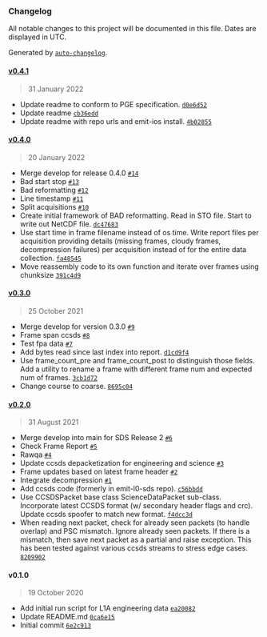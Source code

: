### Changelog

All notable changes to this project will be documented in this file. Dates are displayed in UTC.

Generated by [`auto-changelog`](https://github.com/CookPete/auto-changelog).

#### [v0.4.1](https://github.jpl.nasa.gov/emit-sds/emit-sds-l1a/compare/v0.4.0...v0.4.1)

> 31 January 2022

- Update readme to conform to PGE specification. [`d0e6d52`](https://github.jpl.nasa.gov/emit-sds/emit-sds-l1a/commit/d0e6d5232626f91213223631974c1248bf65dd5b)
- Update readme [`cb36edd`](https://github.jpl.nasa.gov/emit-sds/emit-sds-l1a/commit/cb36edd188d7e399352cb6fb73d0f23694ebebeb)
- Update readme with repo urls and emit-ios install. [`4b02855`](https://github.jpl.nasa.gov/emit-sds/emit-sds-l1a/commit/4b02855742441314421fdd75dc51ce70097f4a81)

#### [v0.4.0](https://github.jpl.nasa.gov/emit-sds/emit-sds-l1a/compare/v0.3.0...v0.4.0)

> 20 January 2022

- Merge develop for release 0.4.0 [`#14`](https://github.jpl.nasa.gov/emit-sds/emit-sds-l1a/pull/14)
- Bad start stop [`#13`](https://github.jpl.nasa.gov/emit-sds/emit-sds-l1a/pull/13)
- Bad reformatting [`#12`](https://github.jpl.nasa.gov/emit-sds/emit-sds-l1a/pull/12)
- Line timestamp  [`#11`](https://github.jpl.nasa.gov/emit-sds/emit-sds-l1a/pull/11)
- Split acquisitions [`#10`](https://github.jpl.nasa.gov/emit-sds/emit-sds-l1a/pull/10)
- Create initial framework of BAD reformatting. Read in STO file. Start to write out NetCDF file. [`dc47683`](https://github.jpl.nasa.gov/emit-sds/emit-sds-l1a/commit/dc47683868950c6290e98aa55dd30086f4d0ea91)
- Use start time in frame filename instead of os time. Write report files per acquisition providing details (missing frames, cloudy frames, decompression failures) per acquisition instead of for the entire data collection. [`fa48545`](https://github.jpl.nasa.gov/emit-sds/emit-sds-l1a/commit/fa48545c17f0cad8a2ce083cbb0da4e89524c1a0)
- Move reassembly code to its own function and iterate over frames using chunksize [`391c4d9`](https://github.jpl.nasa.gov/emit-sds/emit-sds-l1a/commit/391c4d9d02279eb9fb92785933b4e5c6303acfc4)

#### [v0.3.0](https://github.jpl.nasa.gov/emit-sds/emit-sds-l1a/compare/v0.2.0...v0.3.0)

> 25 October 2021

- Merge develop for version 0.3.0 [`#9`](https://github.jpl.nasa.gov/emit-sds/emit-sds-l1a/pull/9)
- Frame span ccsds [`#8`](https://github.jpl.nasa.gov/emit-sds/emit-sds-l1a/pull/8)
- Test fpa data [`#7`](https://github.jpl.nasa.gov/emit-sds/emit-sds-l1a/pull/7)
- Add bytes read since last index into report. [`d1cd9f4`](https://github.jpl.nasa.gov/emit-sds/emit-sds-l1a/commit/d1cd9f42b76e95d3b09b29ed8cd22254bc07269b)
- Use frame_count_pre and frame_count_post to distinguish those fields. Add a utility to rename a frame with different frame num and expected num of frames. [`3cb1d72`](https://github.jpl.nasa.gov/emit-sds/emit-sds-l1a/commit/3cb1d727fffd25bea8b496f058ebdbf5d7393cac)
- Change course to coarse. [`8695c04`](https://github.jpl.nasa.gov/emit-sds/emit-sds-l1a/commit/8695c04f22962bb53c296a46317c9dd6e60e8709)

#### [v0.2.0](https://github.jpl.nasa.gov/emit-sds/emit-sds-l1a/compare/v0.1.0...v0.2.0)

> 31 August 2021

- Merge develop into main for SDS Release 2 [`#6`](https://github.jpl.nasa.gov/emit-sds/emit-sds-l1a/pull/6)
- Check Frame Report [`#5`](https://github.jpl.nasa.gov/emit-sds/emit-sds-l1a/pull/5)
- Rawqa [`#4`](https://github.jpl.nasa.gov/emit-sds/emit-sds-l1a/pull/4)
- Update ccsds depacketization for engineering and science [`#3`](https://github.jpl.nasa.gov/emit-sds/emit-sds-l1a/pull/3)
- Frame updates based on latest frame header [`#2`](https://github.jpl.nasa.gov/emit-sds/emit-sds-l1a/pull/2)
- Integrate decompression [`#1`](https://github.jpl.nasa.gov/emit-sds/emit-sds-l1a/pull/1)
- Add ccsds code (formerly in emit-l0-sds repo). [`c56bbdd`](https://github.jpl.nasa.gov/emit-sds/emit-sds-l1a/commit/c56bbdd064aa3309a0b9efb6b9c837bf65af5403)
- Use CCSDSPacket base class ScienceDataPacket sub-class. Incorporate latest CCSDS format (w/ secondary header flags and crc). Update ccsds spoofer to match new format. [`f4dcc3d`](https://github.jpl.nasa.gov/emit-sds/emit-sds-l1a/commit/f4dcc3d378ec86939d0aab845113ad0e956bafb2)
- When reading next packet, check for already seen packets (to handle overlap) and PSC mismatch. Ignore already seen packets. If there is a mismatch, then save next packet as a partial and raise exception. This has been tested against various ccsds streams to stress edge cases. [`8209902`](https://github.jpl.nasa.gov/emit-sds/emit-sds-l1a/commit/820990223befd4d098aefc3af58ebaac0fa1ef3f)

#### v0.1.0

> 19 October 2020

- Add initial run script for L1A engineering data [`ea20082`](https://github.jpl.nasa.gov/emit-sds/emit-sds-l1a/commit/ea20082a93a4d7f2086232c009225ca79a8081e2)
- Update README.md [`0ca6e15`](https://github.jpl.nasa.gov/emit-sds/emit-sds-l1a/commit/0ca6e15a94bf8f4f7e9f823bb3829fe0b12f066d)
- Initial commit [`6e2c913`](https://github.jpl.nasa.gov/emit-sds/emit-sds-l1a/commit/6e2c913b2dd184a3986fb10702cf3e706776b782)
